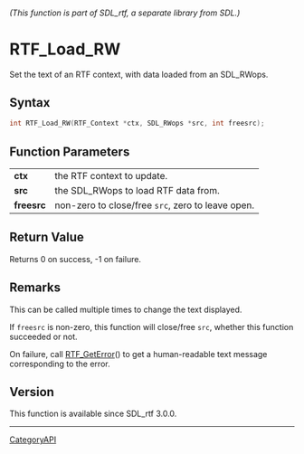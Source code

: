 ###### (This function is part of SDL_rtf, a separate library from SDL.)
# RTF_Load_RW

Set the text of an RTF context, with data loaded from an SDL_RWops.

## Syntax

```c
int RTF_Load_RW(RTF_Context *ctx, SDL_RWops *src, int freesrc);

```

## Function Parameters

|                 |                                                   |
| --------------- | ------------------------------------------------- |
| **ctx**         | the RTF context to update.                        |
| **src**         | the SDL_RWops to load RTF data from.              |
| **freesrc**     | non-zero to close/free `src`, zero to leave open. |

## Return Value

Returns 0 on success, -1 on failure.

## Remarks

This can be called multiple times to change the text displayed.

If `freesrc` is non-zero, this function will close/free `src`, whether this
function succeeded or not.

On failure, call [RTF_GetError](RTF_GetError)() to get a human-readable
text message corresponding to the error.

## Version

This function is available since SDL_rtf 3.0.0.

----
[CategoryAPI](CategoryAPI)

